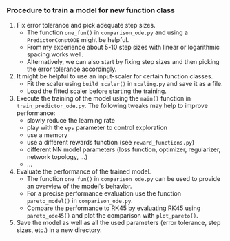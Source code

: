 ### Procedure to train a model for new function class

1. Fix error tolerance and pick adequate step sizes.
   - The function ``one_fun()`` in ``comparison_ode.py`` and using a ``PredictorConstODE`` might be helpful.
   - From my experience about 5-10 step sizes with linear or logarithmic spacing works well.
   - Alternatively, we can also start by fixing step sizes and then picking the error tolerance accordingly.
2. It might be helpful to use an input-scaler for certain function classes.
    - Fit the scaler using ``build_scaler()`` in ``scaling.py`` and save it as a file.
    - Load the fitted scaler before starting the training.
3. Execute the training of the model using the ``main()`` function in ``train_predictor_ode.py``.
The following tweaks may help to improve performance:
    - slowly reduce the learning rate 
    - play with the ``eps`` parameter to control exploration
    - use a memory
    - use a different rewards function (see ``reward_functions.py``)
    - different NN model parameters (loss function, optimizer, regularizer, network topology, ...)
    - ...
4. Evaluate the performance of the trained model.
    - The function ``one_fun()`` in ``comparison_ode.py`` can be used to provide an overview of the model's behavior.
    - For a precise performance evaluation use the function ``pareto_model()`` in ``comparison_ode.py``.
    - Compare the performance to RK45 by evaluating RK45 using ``pareto_ode45()`` and plot the comparison with ``plot_pareto()``.
5. Save the model as well as all the used parameters (error tolerance, step sizes, etc.) in a new directory.